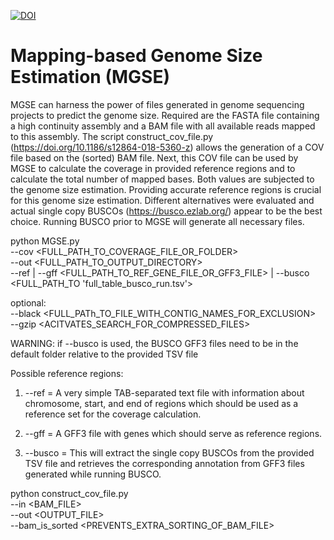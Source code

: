 [![DOI](https://zenodo.org/badge/DOI/10.5281/zenodo.2636733.svg)](https://doi.org/10.5281/zenodo.2636733)

# Mapping-based Genome Size Estimation (MGSE)

MGSE can harness the power of files generated in genome sequencing projects to predict the genome size. Required are the FASTA file containing a high continuity assembly and a BAM file with all available reads mapped to this assembly. The script construct_cov_file.py (https://doi.org/10.1186/s12864-018-5360-z) allows the generation of a COV file based on the (sorted) BAM file. Next, this COV file can be used by MGSE to calculate the coverage in provided reference regions and to calculate the total number of mapped bases. Both values are subjected to the genome size estimation. Providing accurate reference regions is crucial for this genome size estimation. Different alternatives were evaluated and actual single copy BUSCOs (https://busco.ezlab.org/) appear to be the best choice. Running BUSCO prior to MGSE will generate all necessary files.


python MGSE.py \
--cov <FULL_PATH_TO_COVERAGE_FILE_OR_FOLDER> \
--out <FULL_PATH_TO_OUTPUT_DIRECTORY> \
--ref | --gff <FULL_PATH_TO_REF_GENE_FILE_OR_GFF3_FILE> | --busco <FULL_PATH_TO 'full_table_busco_run.tsv'>
		
optional: \
--black <FULL_PATh_TO_FILE_WITH_CONTIG_NAMES_FOR_EXCLUSION> \
--gzip <ACITVATES_SEARCH_FOR_COMPRESSED_FILES>

				
WARNING: if --busco is used, the BUSCO GFF3 files need to be in the default folder relative to the provided TSV file


Possible reference regions:

1) --ref = A very simple TAB-separated text file with information about chromosome, start, and end of regions which should be used as a reference set for the coverage calculation.

2) --gff = A GFF3 file with genes which should serve as reference regions.

3) --busco = This will extract the single copy BUSCOs from the provided TSV file and retrieves the corresponding annotation from GFF3 files generated while running BUSCO.





python construct_cov_file.py \
--in <BAM_FILE> \
--out <OUTPUT_FILE> \
--bam_is_sorted <PREVENTS_EXTRA_SORTING_OF_BAM_FILE>


